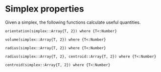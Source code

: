 # Simplex properties

Given a simplex, the following functions calculate useful quantities.

```@docs
orientation(simplex::Array{T, 2}) where {T<:Number}
```

```@docs
volume(simplex::Array{T, 2}) where {T<:Number}
```

```@docs
radius(simplex::Array{T, 2}) where {T<:Number}
```

```@docs
radius(simplex::Array{T, 2}, centroid::Array{T, 2}) where {T<:Number}
```

```@docs
centroid(simplex::Array{T, 2}) where {T<:Number}
```
